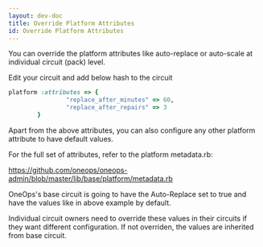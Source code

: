 ```yaml
---
layout: dev-doc
title: Override Platform Attributes
id: Override Platform Attributes
---
```


You can override the platform attributes like auto-replace or auto-scale at individual circuit (pack) level.

Edit your circuit and add below hash to the circuit

``` ruby
platform :attributes => {
                "replace_after_minutes" => 60,
                "replace_after_repairs" => 3
        }
```
Apart from the above attributes, you can also configure any other platform attribute to have default values.

For the full set of attributes, refer to the platform metadata.rb:

<https://github.com/oneops/oneops-admin/blob/master/lib/base/platform/metadata.rb>

OneOps's base circuit is going to have the Auto-Replace set to true and have the values like in above example by default.

Individual circuit owners need to override these values in their circuits if they want different configuration. If not overriden, the values are inherited from base circuit.
